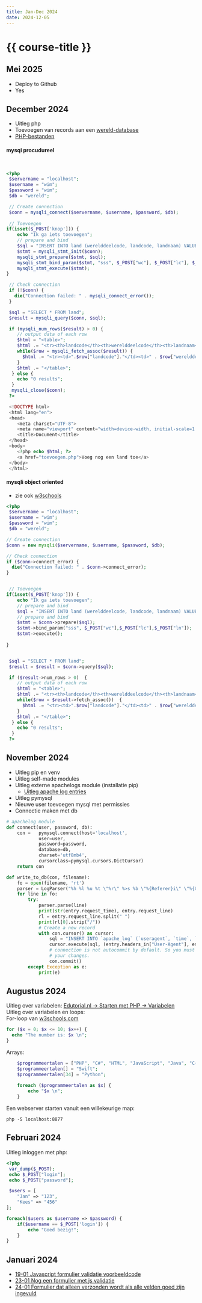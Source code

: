 ```yaml
---
title: Jan-Dec 2024
date: 2024-12-05
---
```


# {{ course-title }}
## Mei 2025
* Deploy to Github
* Yes

## December 2024
* Uitleg php
* Toevoegen van records aan een [wereld-database](https://static.edutorial.nl/dbq/wereld_v3.sql)
* [PHP-bestanden](https://static.edutorial.nl/blog/crud.zip)

#### mysqi procudureel

```php


<?php
 $servername = "localhost";
 $username = "wim";
 $password = "wim";
 $db = "wereld";

 // Create connection
 $conn = mysqli_connect($servername, $username, $password, $db);
 
 // Toevoegen
if(isset($_POST['knop'])) {
    echo "Ik ga iets toevoegen";
    // prepare and bind
    $sql = "INSERT INTO land (werelddeelcode, landcode, landnaam) VALUES (?,?,?)";
    $stmt = mysqli_stmt_init($conn);
    mysqli_stmt_prepare($stmt, $sql);
    mysqli_stmt_bind_param($stmt, "sss", $_POST["wc"], $_POST["lc"], $_POST["ln"]);
    mysqli_stmt_execute($stmt);
}

 // Check connection
 if (!$conn) {
   die("Connection failed: " . mysqli_connect_error());
 }

 $sql = "SELECT * FROM land";
 $result = mysqli_query($conn, $sql);

 if (mysqli_num_rows($result) > 0) {
    // output data of each row
    $html = "<table>";
    $html .= "<tr><th>landcode</th><th>werelddeelcode</th><th>landnaam</th></tr>";
    while($row = mysqli_fetch_assoc($result)) {
      $html .= "<tr><td>".$row["landcode"]."</td><td>" . $row["werelddeelcode"]. "</td><td>" . $row["landnaam"]. "</td></tr>";
    }
    $html .= "</table>";
  } else {
    echo "0 results";
  }
  mysqli_close($conn);
 ?> 

 <!DOCTYPE html>
 <html lang="en">
 <head>
    <meta charset="UTF-8">
    <meta name="viewport" content="width=device-width, initial-scale=1.0">
    <title>Document</title>
 </head>
 <body>
    <?php echo $html; ?>
    <a href="toevoegen.php">Voeg nog een land toe</a>
 </body>
 </html>
```

#### mysqli object oriented
* zie ook [w3schools](https://www.w3schools.com/php/php_mysql_prepared_statements.asp)

```php
<?php
 $servername = "localhost";
 $username = "wim";
 $password = "wim";
 $db = "wereld";

// Create connection
$conn = new mysqli($servername, $username, $password, $db);

// Check connection
if ($conn->connect_error) {
  die("Connection failed: " . $conn->connect_error);
}


 // Toevoegen
if(isset($_POST['knop'])) {
    echo "Ik ga iets toevoegen";
    // prepare and bind
    $sql = "INSERT INTO land (werelddeelcode, landcode, landnaam) VALUES (?,?,?)";
    // prepare and bind
    $stmt = $conn->prepare($sql);
    $stmt->bind_param("sss", $_POST["wc"],$_POST["lc"],$_POST["ln"]);
    $stmt->execute();
    
}


 $sql = "SELECT * FROM land";
 $result = $result = $conn->query($sql);

 if ($result->num_rows > 0)  {
    // output data of each row
    $html = "<table>";
    $html .= "<tr><th>landcode</th><th>werelddeelcode</th><th>landnaam</th></tr>";
    while($row = $result->fetch_assoc())  {
      $html .= "<tr><td>".$row["landcode"]."</td><td>" . $row["werelddeelcode"]. "</td><td>" . $row["landnaam"]. "</td></tr>";
    }
    $html .= "</table>";
  } else {
    echo "0 results";
  }
 ?> 
```

## November 2024
* Uitleg pip en venv
* Uitleg self-made modules
* Uitleg externe apachelogs module (installatie pip)
    * [Uitleg apache log entries](https://httpd.apache.org/docs/current/mod/mod_log_config.html)
* Uitleg pymysql
* Nieuwe user toevoegen mysql met permissies
* Connectie maken met db

```python
# apachelog module
def connect(user, password, db):
    con =   pymysql.connect(host='localhost',
            user=user,
            password=password,
            database=db,
            charset='utf8mb4',
            cursorclass=pymysql.cursors.DictCursor)
    return con

def write_to_db(con, filename):
    fo = open(filename, 'rt')
    parser = LogParser("%h %l %u %t \"%r\" %>s %b \"%{Referer}i\" \"%{User-Agent}i\"")
    for line in fo:
        try:
            parser.parse(line)
            print(str(entry.request_time), entry.request_line)
            rl = entry.request_line.split(" ")
            print(rl[0].strip("/"))
            # Create a new record
            with con.cursor() as cursor:
                sql = "INSERT INTO `apache_log` (`useragent`, `time`, `method`, `page`) VALUES (%s, %s, %s, %s)"
                cursor.execute(sql, (entry.headers_in["User-Agent"], entry.request_time.strftime("%Y-%m-%d %H:%M:%S"), rl[0], rl[1]))
                # connection is not autocommit by default. So you must commit to save
                # your changes.
                con.commit()
        except Exception as e:
            print(e)
```

## Augustus 2024
Uitleg over variabelen: [Edutorial.nl -> Starten met PHP -> Variabelen](https://www.edutorial.nl/php/php-variabelen/)  
Uitleg over variabelen en loops:  
For-loop van [w3schools.com](https://www.w3schools.com/php/php_looping_for.asp)
```php
for ($x = 0; $x <= 10; $x++) {
  echo "The number is: $x \n";
}
```
Arrays:
```php
    $programmeertalen = ["PHP", "C#", "HTML", "JavaScript", "Java", "C++", "C"];
    $programmeertalen[] = "Swift";
    $programmeertalen[34] = "Python";
    
    foreach ($programmeertalen as $x) {
        echo "$x \n";
    }

```
Een webserver starten vanuit een willekeurige map:
```shell
php -S localhost:8877
```

## Februari 2024

Uitleg inloggen met php:
```php
<?php
 var_dump($_POST);
 echo $_POST["login"];
 echo $_POST["password"];

 $users = [
    "Jan" => "123",
    "Kees" => "456"
];

foreach($users as $username => $password) {
    if($username == $_POST['login']) {
        echo "Goed bezig!";
    }
}
```

## Januari 2024
* [19-01 Javascript formulier validatie voorbeeldcode](https://github.com/siewers32/javascript_form_validatie/blob/master/index.php)
* [23-01 Nog een formulier met js validatie](https://github.com/siewers32/javascript_form_validatie/blob/master/index2.php)
* [24-01 Formulier dat alleen verzonden wordt als alle velden goed zijn ingevuld](https://github.com/siewers32/javascript_form_validatie/blob/master/index3.php)

